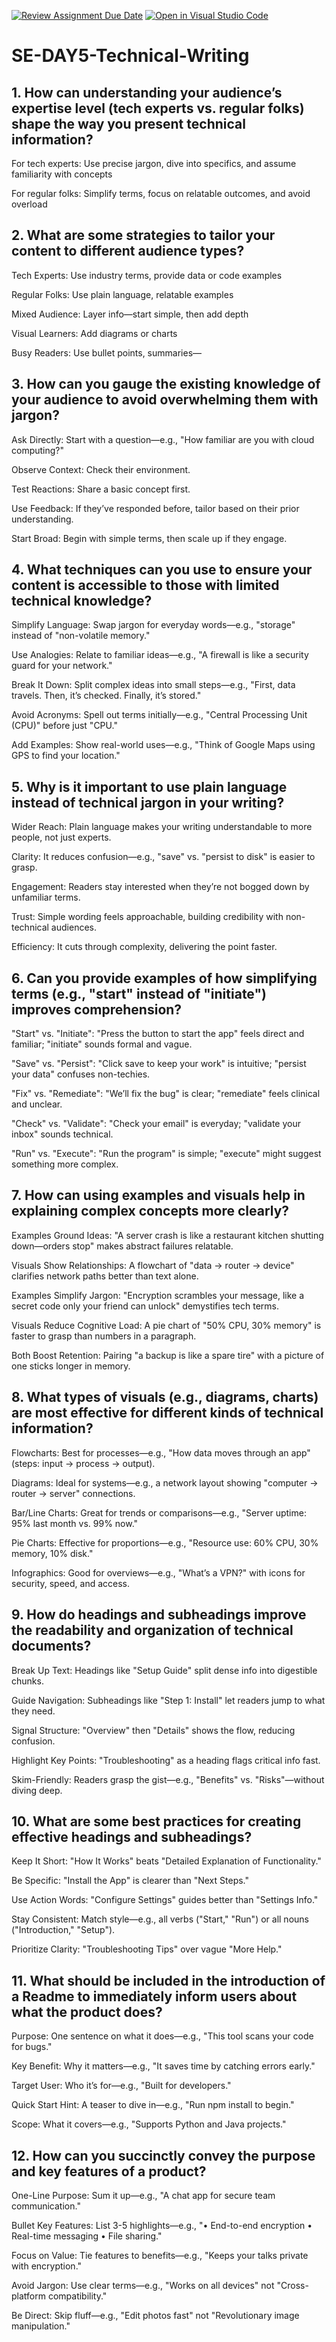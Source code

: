 [![Review Assignment Due Date](https://classroom.github.com/assets/deadline-readme-button-22041afd0340ce965d47ae6ef1cefeee28c7c493a6346c4f15d667ab976d596c.svg)](https://classroom.github.com/a/zsAR-pyY)
[![Open in Visual Studio Code](https://classroom.github.com/assets/open-in-vscode-2e0aaae1b6195c2367325f4f02e2d04e9abb55f0b24a779b69b11b9e10269abc.svg)](https://classroom.github.com/online_ide?assignment_repo_id=18671056&assignment_repo_type=AssignmentRepo)
# SE-DAY5-Technical-Writing
## 1. How can understanding your audience’s expertise level (tech experts vs. regular folks) shape the way you present technical information?

For tech experts: Use precise jargon, dive into specifics, and assume familiarity with concepts 

For regular folks: Simplify terms, focus on relatable outcomes, and avoid overload

## 2. What are some strategies to tailor your content to different audience types?

Tech Experts: Use industry terms, provide data or code examples 

Regular Folks: Use plain language, relatable examples 

Mixed Audience: Layer info—start simple, then add depth 

Visual Learners: Add diagrams or charts 

Busy Readers: Use bullet points, summaries— 

## 3. How can you gauge the existing knowledge of your audience to avoid overwhelming them with jargon?

Ask Directly: Start with a question—e.g., "How familiar are you with cloud computing?"

Observe Context: Check their environment. 

Test Reactions: Share a basic concept first.

Use Feedback: If they’ve responded before, tailor based on their prior understanding.

Start Broad: Begin with simple terms, then scale up if they engage.

## 4. What techniques can you use to ensure your content is accessible to those with limited technical knowledge?

Simplify Language: Swap jargon for everyday words—e.g., "storage" instead of "non-volatile memory."

Use Analogies: Relate to familiar ideas—e.g., "A firewall is like a security guard for your network."

Break It Down: Split complex ideas into small steps—e.g., "First, data travels. Then, it’s checked. Finally, it’s stored."

Avoid Acronyms: Spell out terms initially—e.g., "Central Processing Unit (CPU)" before just "CPU."

Add Examples: Show real-world uses—e.g., "Think of Google Maps using GPS to find your location."

## 5. Why is it important to use plain language instead of technical jargon in your writing?

Wider Reach: Plain language makes your writing understandable to more people, not just experts.

Clarity: It reduces confusion—e.g., "save" vs. "persist to disk" is easier to grasp.

Engagement: Readers stay interested when they’re not bogged down by unfamiliar terms.

Trust: Simple wording feels approachable, building credibility with non-technical audiences.

Efficiency: It cuts through complexity, delivering the point faster.

## 6. Can you provide examples of how simplifying terms (e.g., "start" instead of "initiate") improves comprehension?

"Start" vs. "Initiate": "Press the button to start the app" feels direct and familiar; "initiate" sounds formal and vague.

"Save" vs. "Persist": "Click save to keep your work" is intuitive; "persist your data" confuses non-techies.

"Fix" vs. "Remediate": "We’ll fix the bug" is clear; "remediate" feels clinical and unclear.

"Check" vs. "Validate": "Check your email" is everyday; "validate your inbox" sounds technical.

"Run" vs. "Execute": "Run the program" is simple; "execute" might suggest something more complex.

## 7. How can using examples and visuals help in explaining complex concepts more clearly?

Examples Ground Ideas: "A server crash is like a restaurant kitchen shutting down—orders stop" makes abstract failures relatable.

Visuals Show Relationships: A flowchart of "data → router → device" clarifies network paths better than text alone.

Examples Simplify Jargon: "Encryption scrambles your message, like a secret code only your friend can unlock" demystifies tech terms.

Visuals Reduce Cognitive Load: A pie chart of "50% CPU, 30% memory" is faster to grasp than numbers in a paragraph.

Both Boost Retention: Pairing "a backup is like a spare tire" with a picture of one sticks longer in memory.

## 8. What types of visuals (e.g., diagrams, charts) are most effective for different kinds of technical information?

Flowcharts: Best for processes—e.g., "How data moves through an app" (steps: input → process → output).

Diagrams: Ideal for systems—e.g., a network layout showing "computer → router → server" connections.

Bar/Line Charts: Great for trends or comparisons—e.g., "Server uptime: 95% last month vs. 99% now."

Pie Charts: Effective for proportions—e.g., "Resource use: 60% CPU, 30% memory, 10% disk."

Infographics: Good for overviews—e.g., "What’s a VPN?" with icons for security, speed, and access.

## 9. How do headings and subheadings improve the readability and organization of technical documents?

Break Up Text: Headings like "Setup Guide" split dense info into digestible chunks.

Guide Navigation: Subheadings like "Step 1: Install" let readers jump to what they need.

Signal Structure: "Overview" then "Details" shows the flow, reducing confusion.

Highlight Key Points: "Troubleshooting" as a heading flags critical info fast.

Skim-Friendly: Readers grasp the gist—e.g., "Benefits" vs. "Risks"—without diving deep.

## 10. What are some best practices for creating effective headings and subheadings?

Keep It Short: "How It Works" beats "Detailed Explanation of Functionality."

Be Specific: "Install the App" is clearer than "Next Steps."

Use Action Words: "Configure Settings" guides better than "Settings Info."

Stay Consistent: Match style—e.g., all verbs ("Start," "Run") or all nouns ("Introduction," "Setup").

Prioritize Clarity: "Troubleshooting Tips" over vague "More Help."

## 11. What should be included in the introduction of a Readme to immediately inform users about what the product does?

Purpose: One sentence on what it does—e.g., "This tool scans your code for bugs."

Key Benefit: Why it matters—e.g., "It saves time by catching errors early."

Target User: Who it’s for—e.g., "Built for developers."

Quick Start Hint: A teaser to dive in—e.g., "Run npm install to begin."

Scope: What it covers—e.g., "Supports Python and Java projects."

## 12. How can you succinctly convey the purpose and key features of a product?

One-Line Purpose: Sum it up—e.g., "A chat app for secure team communication."

Bullet Key Features: List 3-5 highlights—e.g., "• End-to-end encryption • Real-time messaging • File sharing."

Focus on Value: Tie features to benefits—e.g., "Keeps your talks private with encryption."

Avoid Jargon: Use clear terms—e.g., "Works on all devices" not "Cross-platform compatibility."

Be Direct: Skip fluff—e.g., "Edit photos fast" not "Revolutionary image manipulation."
